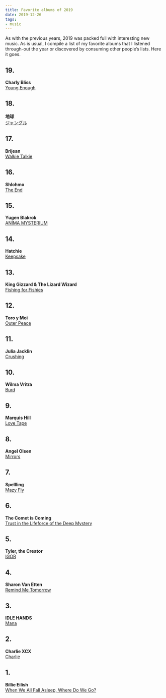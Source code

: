 ```yaml
---
title: Favorite albums of 2019
date: 2019-12-26
tags:
- music
---
```

As with the previous years, 2019 was packed full with interesting new music. As is usual, I compile a list of my favorite albums that I listened through-out the year or discovered by consuming other people’s lists. Here it goes.

<!--more-->

## 19.

**Charly Bliss**<br>
[Young Enough](https://charlybliss.bandcamp.com/album/young-enough)

## 18.

**地球**<br>
[ジャングル](https://hiraeth-records.bandcamp.com/album/-)

## 17.

**Brijean**<br>
[Walkie Talkie](https://brijean.bandcamp.com/album/walkie-talkie)

## 16.

**Shlohmo**<br>
[The End](https://shlohmo.bandcamp.com/album/the-end)

## 15.

**Yugen Blakrok**<br>
[ANIMA MYSTERIUM](https://yugenblakrok.bandcamp.com/album/anima-mysterium)

## 14.

**Hatchie**<br>
[Keepsake](https://hatchie.bandcamp.com/album/keepsake)

## 13.

**King Gizzard & The Lizard Wizard**<br>
[Fishing for Fishies](https://kinggizzard.bandcamp.com/album/fishing-for-fishies)

## 12.

**Toro y Moi**<br>
[Outer Peace](https://toroymoi.bandcamp.com/album/outer-peace)

## 11.

**Julia Jacklin**<br>
[Crushing](https://juliajacklin.bandcamp.com/album/crushing)

## 10.

**Wilma Vritra**<br>
[Burd](https://wilmavritra.bandcamp.com/album/burd)

## 9.

**Marquis Hill**<br>
[Love Tape](https://marquishill.bandcamp.com/album/love-tape)

## 8.

**Angel Olsen**<br>
[Mirrors](https://angelolsen.bandcamp.com/album/all-mirrors)

## 7.

**Spellling**<br>
[Mazy Fly](https://spellling.bandcamp.com/album/mazy-fly)

## 6.

**The Comet is Coming**<br>
[Trust in the Lifeforce of the Deep Mystery](https://open.spotify.com/album/2mvz0NPBCPTbSEgRViuDLK)

## 5.

**Tyler, the Creator**<br>
[IGOR](https://open.spotify.com/album/5zi7WsKlIiUXv09tbGLKsE)

## 4.

**Sharon Van Etten**<br>
[Remind Me Tomorrow](https://sharonvanetten.bandcamp.com/album/remind-me-tomorrow)

## 3.

**IDLE HANDS**<br>
[Mana](https://idlehandspdx.bandcamp.com/album/mana)

## 2.

**Charlie XCX**<br>
[Charlie](https://open.spotify.com/album/386IqvSuljaZsMjwDGGdLj)

## 1.

**Billie Eilish**<br>
[When We All Fall Asleep, Where Do We Go?](https://open.spotify.com/album/0S0KGZnfBGSIssfF54WSJh)
